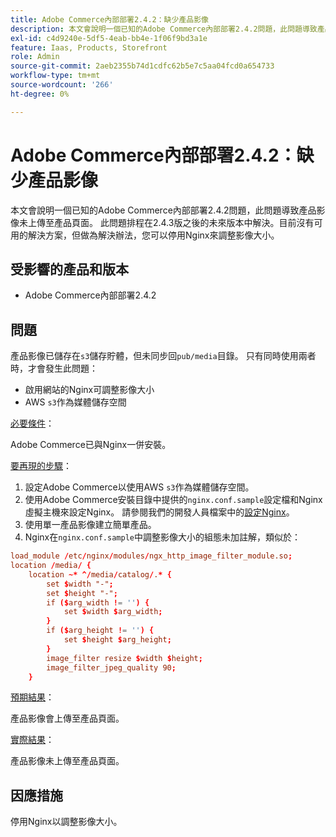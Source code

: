 ```yaml
---
title: Adobe Commerce內部部署2.4.2：缺少產品影像
description: 本文會說明一個已知的Adobe Commerce內部部署2.4.2問題，此問題導致產品影像未上傳至產品頁面。 此問題排程在2.4.3版之後的未來版本中解決。目前沒有可用的解決方案，但做為解決辦法，您可以停用Nginx來調整影像大小。
exl-id: c4d9240e-5df5-4eab-bb4e-1f06f9bd3a1e
feature: Iaas, Products, Storefront
role: Admin
source-git-commit: 2aeb2355b74d1cdfc62b5e7c5aa04fcd0a654733
workflow-type: tm+mt
source-wordcount: '266'
ht-degree: 0%

---
```


# Adobe Commerce內部部署2.4.2：缺少產品影像

本文會說明一個已知的Adobe Commerce內部部署2.4.2問題，此問題導致產品影像未上傳至產品頁面。 此問題排程在2.4.3版之後的未來版本中解決。目前沒有可用的解決方案，但做為解決辦法，您可以停用Nginx來調整影像大小。

## 受影響的產品和版本

* Adobe Commerce內部部署2.4.2

## 問題

產品影像已儲存在`s3`儲存貯體，但未同步回`pub/media`目錄。 只有同時使用兩者時，才會發生此問題：

* 啟用網站的Nginx可調整影像大小
* AWS `s3`作為媒體儲存空間

<u>必要條件</u>：

Adobe Commerce已與Nginx一併安裝。

<u>要再現的步驟</u>：

1. 設定Adobe Commerce以使用AWS `s3`作為媒體儲存空間。
1. 使用Adobe Commerce安裝目錄中提供的`nginx.conf.sample`設定檔和Nginx虛擬主機來設定Nginx。 請參閱我們的開發人員檔案中的[設定Nginx](https://experienceleague.adobe.com/zh-hant/docs/commerce-operations/installation-guide/prerequisites/web-server/nginx)。
1. 使用單一產品影像建立簡單產品。
1. Nginx在`nginx.conf.sample`中調整影像大小的組態未加註解，類似於：

```conf
load_module /etc/nginx/modules/ngx_http_image_filter_module.so;
location /media/ {
    location ~* ^/media/catalog/.* {
        set $width "-";
        set $height "-";
        if ($arg_width != '') {
            set $width $arg_width;
        }
        if ($arg_height != '') {
            set $height $arg_height;
        }
        image_filter resize $width $height;
        image_filter_jpeg_quality 90;
    }
```

<u>預期結果</u>：

產品影像會上傳至產品頁面。

<u>實際結果</u>：

產品影像未上傳至產品頁面。

## 因應措施

停用Nginx以調整影像大小。
